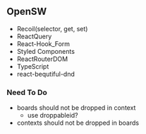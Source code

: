 ## OpenSW
- Recoil(selector, get, set)
- ReactQuery
- React-Hook_Form
- Styled Components
- ReactRouterDOM
- TypeScript
- react-bequtiful-dnd

### Need To Do
- boards should not be dropped in context
    - use droppableid?
- contexts should not be dropped in boards